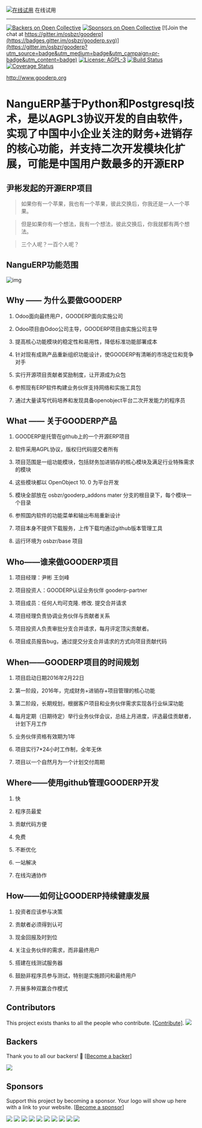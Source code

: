 [![在线试用](http://www.gooderp.org/logo.png)](http://demo.gooderp.org:8888/login?db=demo&login=demo&key=demo) 在线试用

----
[![Backers on Open Collective](https://opencollective.com/gooderp_addons/backers/badge.svg)](#backers) [![Sponsors on Open Collective](https://opencollective.com/gooderp_addons/sponsors/badge.svg)](#sponsors) [![Join the chat at https://gitter.im/osbzr/gooderp](https://badges.gitter.im/osbzr/gooderp.svg)](https://gitter.im/osbzr/gooderp?utm_source=badge&utm_medium=badge&utm_campaign=pr-badge&utm_content=badge)
[![License: AGPL-3](https://img.shields.io/badge/licence-AGPL--3-blue.svg)](http://www.gnu.org/licenses/agpl-3.0-standalone.html)
[![Build Status](https://travis-ci.org/osbzr/gooderp_addons.svg?branch=master)](https://travis-ci.org/osbzr/gooderp_addons)
[![Coverage Status](https://coveralls.io/repos/github/osbzr/gooderp_addons/badge.svg?branch=master)](https://coveralls.io/github/osbzr/gooderp_addons?branch=master)

http://www.gooderp.org

# NanguERP基于Python和Postgresql技术，是以AGPL3协议开发的自由软件，实现了中国中小企业关注的财务+进销存的核心功能，并支持二次开发模块化扩展，可能是中国用户数最多的开源ERP


## 尹彬发起的开源ERP项目

> 如果你有一个苹果，我也有一个苹果，彼此交换后，你我还是一人一个苹果。

> 但是如果你有一个想法，我有一个想法，彼此交换后，你我就都有两个想法。

> 三个人呢？一百个人呢？

## NanguERP功能范围

![img](https://static.oschina.net/uploads/space/2017/0602/002744_3Xms_1401104.png)

## Why —— 为什么要做GOODERP

1. Odoo面向最终用户，GOODERP面向实施公司

2. Odoo项目由Odoo公司主导，GOODERP项目由实施公司主导

3. 提高核心功能模块的稳定性和易用性，降低标准功能部署成本

4. 针对现有成熟产品重新组织功能设计，使GOODERP有清晰的市场定位和竞争对手

5. 实行开源项目贡献者奖励制度，让开源成为众包

6. 参照现有ERP软件构建业务伙伴支持网络和实施工具包

7. 通过大量读写代码培养和发现具备openobject平台二次开发能力的程序员

## What —— 关于GOODERP产品

1.  GOODERP是托管在github上的一个开源ERP项目

2.  软件采用AGPL协议，版权归代码提交者所有

3.  项目范围是一组功能模块，包括财务加进销存的核心模块及满足行业特殊需求的模块

4.  这些模块都以 OpenObject 10. 0 为平台开发

5.  模块全部放在 osbzr/gooderp_addons mater 分支的根目录下，每个模块一个目录

6.  参照国内软件的功能菜单和输出布局重新设计

7.  项目本身不提供下载服务，上传下载均通过github版本管理工具

8.  运行环境为 osbzr/base 项目

## Who——谁来做GOODERP项目

1. 项目经理：尹彬 王剑峰

2. 项目投资人：GOODERP认证业务伙伴 gooderp-partner

3. 项目成员：任何人均可克隆. 修改. 提交合并请求

4. 项目经理负责协调业务伙伴与贡献者关系

5. 项目投资人负责审批分支合并请求，每月评定顶尖贡献者。

6. 项目成员报告bug，通过提交分支合并请求的方式向项目贡献代码

## When——GOODERP项目的时间规划

1. 项目启动日期2016年2月22日

2. 第一阶段，2016年，完成财务+进销存+项目管理的核心功能

3. 第二阶段，长期规划，根据客户项目和业务伙伴需求实现各行业纵深功能

4. 每月定期（日期待定）举行业务伙伴会议，总结上月进度，评选最佳贡献者，计划下月工作

5. 业务伙伴资格有效期为1年

6. 项目实行7*24小时工作制，全年无休

7. 项目以一个自然月为一个计划交付周期

## Where——使用github管理GOODERP开发

1. 快

2. 程序员最爱

3. 贡献代码方便

4. 免费

5. 不断优化

6. 一站解决

7. 在线沟通协作

## How——如何让GOODERP持续健康发展

1. 投资者应该参与决策

2. 贡献者必须得到认可

3. 现金回报及时到位

4. 关注业务伙伴的需求，而非最终用户

5. 搭建在线测试服务器

6. 鼓励非程序员参与测试，特别是实施顾问和最终用户

7. 开展多种双赢合作模式
## Contributors

This project exists thanks to all the people who contribute. [[Contribute]](CONTRIBUTING.md).
<a href="graphs/contributors"><img src="https://opencollective.com/gooderp_addons/contributors.svg?width=890" /></a>


## Backers

Thank you to all our backers! 🙏 [[Become a backer](https://opencollective.com/gooderp_addons#backer)]

<a href="https://opencollective.com/gooderp_addons#backers" target="_blank"><img src="https://opencollective.com/gooderp_addons/backers.svg?width=890"></a>


## Sponsors

Support this project by becoming a sponsor. Your logo will show up here with a link to your website. [[Become a sponsor](https://opencollective.com/gooderp_addons#sponsor)]

<a href="https://opencollective.com/gooderp_addons/sponsor/0/website" target="_blank"><img src="https://opencollective.com/gooderp_addons/sponsor/0/avatar.svg"></a>
<a href="https://opencollective.com/gooderp_addons/sponsor/1/website" target="_blank"><img src="https://opencollective.com/gooderp_addons/sponsor/1/avatar.svg"></a>
<a href="https://opencollective.com/gooderp_addons/sponsor/2/website" target="_blank"><img src="https://opencollective.com/gooderp_addons/sponsor/2/avatar.svg"></a>
<a href="https://opencollective.com/gooderp_addons/sponsor/3/website" target="_blank"><img src="https://opencollective.com/gooderp_addons/sponsor/3/avatar.svg"></a>
<a href="https://opencollective.com/gooderp_addons/sponsor/4/website" target="_blank"><img src="https://opencollective.com/gooderp_addons/sponsor/4/avatar.svg"></a>
<a href="https://opencollective.com/gooderp_addons/sponsor/5/website" target="_blank"><img src="https://opencollective.com/gooderp_addons/sponsor/5/avatar.svg"></a>
<a href="https://opencollective.com/gooderp_addons/sponsor/6/website" target="_blank"><img src="https://opencollective.com/gooderp_addons/sponsor/6/avatar.svg"></a>
<a href="https://opencollective.com/gooderp_addons/sponsor/7/website" target="_blank"><img src="https://opencollective.com/gooderp_addons/sponsor/7/avatar.svg"></a>
<a href="https://opencollective.com/gooderp_addons/sponsor/8/website" target="_blank"><img src="https://opencollective.com/gooderp_addons/sponsor/8/avatar.svg"></a>
<a href="https://opencollective.com/gooderp_addons/sponsor/9/website" target="_blank"><img src="https://opencollective.com/gooderp_addons/sponsor/9/avatar.svg"></a>


